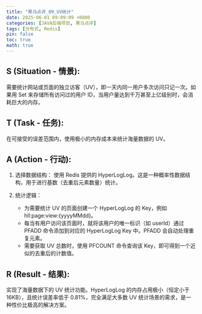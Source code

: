 ```yaml
---
title: "黑马点评_09_UV统计"
date: 2025-06-01 09:09:09 +0800
categories: [JAVA后端项目, 黑马点评]
tags: [分布式, Redis]
pin: false
toc: true
math: true
---
```


## S (Situation - 情景):

需要统计网站或页面的独立访客（UV），即一天内同一用户多次访问只记一次。如果用 Set 来存储所有访问过的用户 ID，当用户量达到千万甚至上亿级别时，会消耗巨大的内存。

## T (Task - 任务):

在可接受的误差范围内，使用极小的内存成本来统计海量数据的 UV。

## A (Action - 行动):

1. 选择数据结构： 使用 Redis 提供的 HyperLogLog。这是一种概率性数据结构，用于进行基数（去重后元素数量）统计。
2. 统计逻辑：

   - 为需要统计 UV 的页面创建一个 HyperLogLog 的 Key，例如 hll:page:view:{yyyyMMdd}。
   - 每当有用户访问该页面时，就将该用户的唯一标识（如 userId）通过 PFADD 命令添加到对应的 HyperLogLog Key 中。PFADD 会自动处理重复元素。
   - 需要获取 UV 总数时，使用 PFCOUNT 命令查询该 Key，即可得到一个近似的去重后的计数值。

## R (Result - 结果):

实现了海量数据下的 UV 统计功能。HyperLogLog 的内存占用极小（恒定小于 16KB），且统计误差率低于 0.81%，完全满足大多数 UV 统计场景的需求，是一种性价比极高的解决方案。
